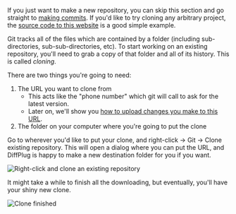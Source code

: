 If you just want to make a new repository, you can skip this section and go straight to [making commits](#MakeACommit).  If you'd like to try cloning any arbitrary project, the [source code to this website](https://github.com/diffplug/gitfromscratch) is a good simple example.

Git tracks all of the files which are contained by a folder (including sub-directories, sub-sub-directories, etc).  To start working on an existing repository, you'll need to grab a copy of that folder and all of its history.  This is called *cloning*.

There are two things you're going to need:
1) The URL you want to clone from
    + This acts like the "phone number" which git will call to ask for the latest version.
    + Later on, we'll show you [how to upload changes you make to this URL](Upload).
2) The folder on your computer where you're going to put the clone

Go to wherever you'd like to put your clone, and right-click -> Git -> Clone existing repository.  This will open a dialog where you can put the URL, and DiffPlug is happy to make a new destination folder for you if you want.

![Right-click and clone an existing repository](/01_DontKnowAnything/03_Clone/Rightclick_clone.gif)

It might take a while to finish all the downloading, but eventually, you'll have your shiny new clone.

![Clone finished](/01_DontKnowAnything/03_Clone/Clone_finished.gif)
